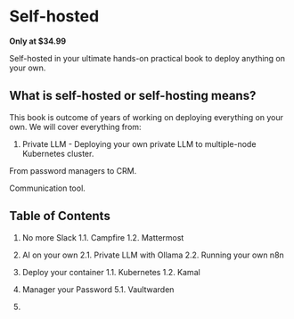 # Self-hosted

**Only at $34.99**

Self-hosted in your ultimate hands-on practical book to deploy anything on your own.

What is self-hosted or self-hosting means?
- 

This book is outcome of years of working on deploying everything on your own. We will cover everything from:
1. Private LLM - Deploying your own private LLM to multiple-node Kubernetes cluster.

From password managers to CRM.


Communication tool.

## Table of Contents
1. No more Slack
  1.1. Campfire
  1.2.  Mattermost

2. AI on your own
   2.1. Private LLM with Ollama
   2.2. Running your own n8n

4. Deploy your container
  1.1. Kubernetes
  1.2. Kamal

5. Manager your Password
   5.1. Vaultwarden

6. 
